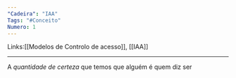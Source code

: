 ```yaml
---
"Cadeira": "IAA"
Tags: "#Conceito"
Numero: 1
---
```

Links:[[Modelos de Controlo de acesso]], [[IAA]]
___ 
A *quantidade de certeza* que temos que alguém é quem diz ser
